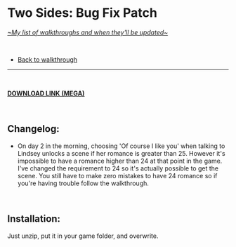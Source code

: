 # Two Sides: Bug Fix Patch
[*\~My list of walkthroughs and when they'll be updated\~*](https://www.patreon.com/maimlain)

<br>

- [Back to walkthrough](https://github.com/maim-lain/twosides/blob/master/walkthrough.md)  
 
---

<br>

[**DOWNLOAD LINK (MEGA)**](https://mega.nz/#!iPR0jA5L!xC8vGxi902rkFqma2TuevBS_hz_2VLwnqrH_YuNqW2M)  

<br>

## Changelog:
- On day 2 in the morning, choosing 'Of course I like you' when talking to Lindsey unlocks a scene if her romance is greater than 25. However it's impossible to have a romance higher than 24 at that point in the game. I've changed the requirement to 24 so it's actually possible to get the scene. You still have to make zero mistakes to have 24 romance so if you're having trouble follow the walkthrough.

<br>

## Installation:
Just unzip, put it in your game folder, and overwrite.
